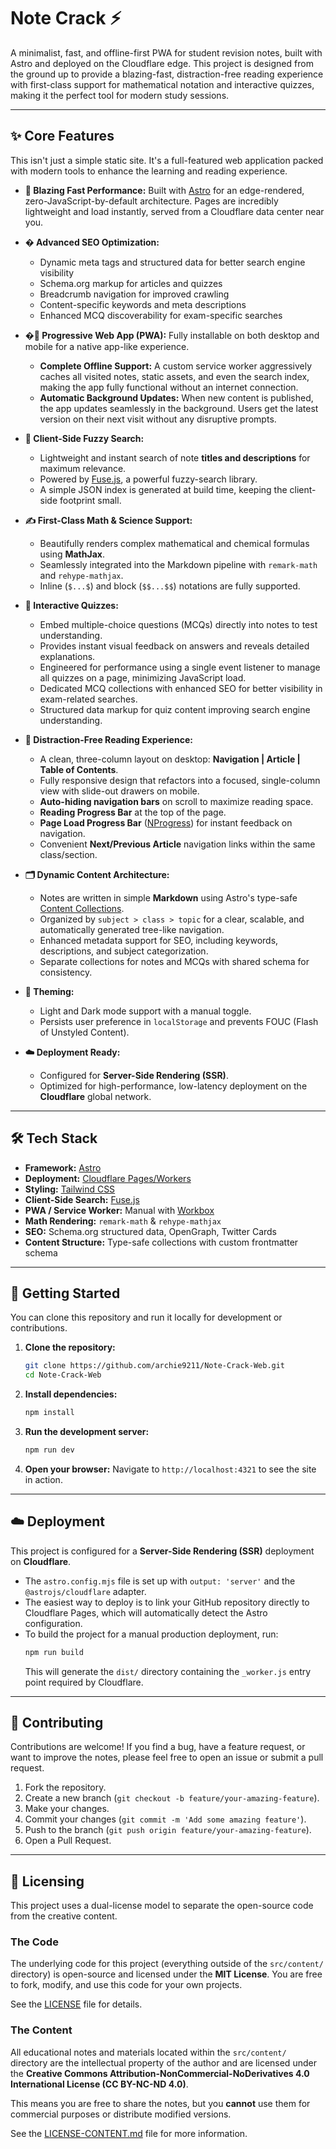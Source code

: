 # Note Crack ⚡️

A minimalist, fast, and offline-first PWA for student revision notes, built with Astro and deployed on the Cloudflare edge. This project is designed from the ground up to provide a blazing-fast, distraction-free reading experience with first-class support for mathematical notation and interactive quizzes, making it the perfect tool for modern study sessions.

---

## ✨ Core Features

This isn't just a simple static site. It's a full-featured web application packed with modern tools to enhance the learning and reading experience.

- **🚀 Blazing Fast Performance:** Built with [Astro](https://astro.build/) for an edge-rendered, zero-JavaScript-by-default architecture. Pages are incredibly lightweight and load instantly, served from a Cloudflare data center near you.

- **� Advanced SEO Optimization:**

     - Dynamic meta tags and structured data for better search engine visibility
     - Schema.org markup for articles and quizzes
     - Breadcrumb navigation for improved crawling
     - Content-specific keywords and meta descriptions
     - Enhanced MCQ discoverability for exam-specific searches

- **�📱 Progressive Web App (PWA):** Fully installable on both desktop and mobile for a native app-like experience.

     - **Complete Offline Support:** A custom service worker aggressively caches all visited notes, static assets, and even the search index, making the app fully functional without an internet connection.
     - **Automatic Background Updates:** When new content is published, the app updates seamlessly in the background. Users get the latest version on their next visit without any disruptive prompts.

- **🔎 Client-Side Fuzzy Search:**

     - Lightweight and instant search of note **titles and descriptions** for maximum relevance.
     - Powered by [Fuse.js](https://fusejs.io/), a powerful fuzzy-search library.
     - A simple JSON index is generated at build time, keeping the client-side footprint small.

- **✍️ First-Class Math & Science Support:**

     - Beautifully renders complex mathematical and chemical formulas using **MathJax**.
     - Seamlessly integrated into the Markdown pipeline with `remark-math` and `rehype-mathjax`.
     - Inline (`$...$`) and block (`$$...$$`) notations are fully supported.

- **🧠 Interactive Quizzes:**

     - Embed multiple-choice questions (MCQs) directly into notes to test understanding.
     - Provides instant visual feedback on answers and reveals detailed explanations.
     - Engineered for performance using a single event listener to manage all quizzes on a page, minimizing JavaScript load.
     - Dedicated MCQ collections with enhanced SEO for better visibility in exam-related searches.
     - Structured data markup for quiz content improving search engine understanding.

- **📖 Distraction-Free Reading Experience:**

     - A clean, three-column layout on desktop: **Navigation | Article | Table of Contents**.
     - Fully responsive design that refactors into a focused, single-column view with slide-out drawers on mobile.
     - **Auto-hiding navigation bars** on scroll to maximize reading space.
     - **Reading Progress Bar** at the top of the page.
     - **Page Load Progress Bar** ([NProgress](https://github.com/rstacruz/nprogress)) for instant feedback on navigation.
     - Convenient **Next/Previous Article** navigation links within the same class/section.

- **🗂️ Dynamic Content Architecture:**

     - Notes are written in simple **Markdown** using Astro's type-safe [Content Collections](https://docs.astro.build/en/guides/content-collections/).
     - Organized by `subject > class > topic` for a clear, scalable, and automatically generated tree-like navigation.
     - Enhanced metadata support for SEO, including keywords, descriptions, and subject categorization.
     - Separate collections for notes and MCQs with shared schema for consistency.

- **🎨 Theming:**

     - Light and Dark mode support with a manual toggle.
     - Persists user preference in `localStorage` and prevents FOUC (Flash of Unstyled Content).

- **☁️ Deployment Ready:**
     - Configured for **Server-Side Rendering (SSR)**.
     - Optimized for high-performance, low-latency deployment on the **Cloudflare** global network.

---

## 🛠 Tech Stack

- **Framework:** [Astro](https://astro.build/)
- **Deployment:** [Cloudflare Pages/Workers](https://workers.cloudflare.com/)
- **Styling:** [Tailwind CSS](https://tailwindcss.com/)
- **Client-Side Search:** [Fuse.js](https://fusejs.io/)
- **PWA / Service Worker:** Manual with [Workbox](https://developer.chrome.com/docs/workbox)
- **Math Rendering:** `remark-math` & `rehype-mathjax`
- **SEO:** Schema.org structured data, OpenGraph, Twitter Cards
- **Content Structure:** Type-safe collections with custom frontmatter schema

---

## 🚀 Getting Started

You can clone this repository and run it locally for development or contributions.

1.    **Clone the repository:**

      ```bash
      git clone https://github.com/archie9211/Note-Crack-Web.git
      cd Note-Crack-Web
      ```

2.    **Install dependencies:**

      ```bash
      npm install
      ```

3.    **Run the development server:**

      ```bash
      npm run dev
      ```

4.    **Open your browser:**
      Navigate to `http://localhost:4321` to see the site in action.

---

## ☁️ Deployment

This project is configured for a **Server-Side Rendering (SSR)** deployment on **Cloudflare**.

- The `astro.config.mjs` file is set up with `output: 'server'` and the `@astrojs/cloudflare` adapter.
- The easiest way to deploy is to link your GitHub repository directly to Cloudflare Pages, which will automatically detect the Astro configuration.
- To build the project for a manual production deployment, run:
     ```bash
     npm run build
     ```
     This will generate the `dist/` directory containing the `_worker.js` entry point required by Cloudflare.

---

## 🤝 Contributing

Contributions are welcome! If you find a bug, have a feature request, or want to improve the notes, please feel free to open an issue or submit a pull request.

1.    Fork the repository.
2.    Create a new branch (`git checkout -b feature/your-amazing-feature`).
3.    Make your changes.
4.    Commit your changes (`git commit -m 'Add some amazing feature'`).
5.    Push to the branch (`git push origin feature/your-amazing-feature`).
6.    Open a Pull Request.

---

## 📜 Licensing

This project uses a dual-license model to separate the open-source code from the creative content.

### The Code

The underlying code for this project (everything outside of the `src/content/` directory) is open-source and licensed under the **MIT License**. You are free to fork, modify, and use this code for your own projects.

See the [LICENSE](LICENSE) file for details.

### The Content

All educational notes and materials located within the `src/content/` directory are the intellectual property of the author and are licensed under the **Creative Commons Attribution-NonCommercial-NoDerivatives 4.0 International License (CC BY-NC-ND 4.0)**.

This means you are free to share the notes, but you **cannot** use them for commercial purposes or distribute modified versions.

See the [LICENSE-CONTENT.md](LICENSE-CONTENT.md) file for more information.
